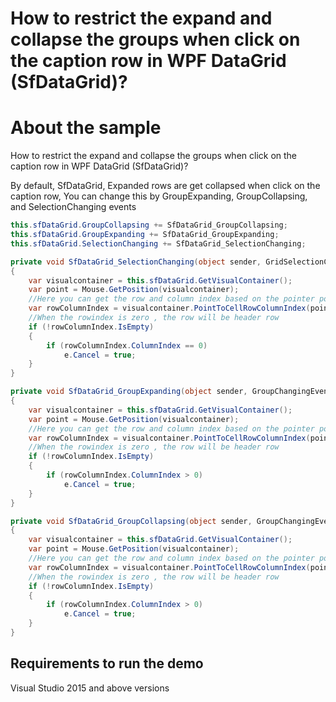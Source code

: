 # How to restrict the expand and collapse the groups when click on the caption row in WPF DataGrid (SfDataGrid)?
# About the sample
How to restrict the expand and collapse the groups when click on the caption row in WPF DataGrid (SfDataGrid)?

By default, SfDataGrid, Expanded rows are get collapsed when click on the caption row, You can change this by GroupExpanding, GroupCollapsing, and SelectionChanging events

```c#
this.sfDataGrid.GroupCollapsing += SfDataGrid_GroupCollapsing;
this.sfDataGrid.GroupExpanding += SfDataGrid_GroupExpanding;
this.sfDataGrid.SelectionChanging += SfDataGrid_SelectionChanging;

private void SfDataGrid_SelectionChanging(object sender, GridSelectionChangingEventArgs e)
{
    var visualcontainer = this.sfDataGrid.GetVisualContainer();
    var point = Mouse.GetPosition(visualcontainer);
    //Here you can get the row and column index based on the pointer position by using PointToCellRowColumnIndex() method 
    var rowColumnIndex = visualcontainer.PointToCellRowColumnIndex(point);
    //When the rowindex is zero , the row will be header row  
    if (!rowColumnIndex.IsEmpty)
    {
        if (rowColumnIndex.ColumnIndex == 0)
            e.Cancel = true;
    }
}

private void SfDataGrid_GroupExpanding(object sender, GroupChangingEventArgs e)
{
    var visualcontainer = this.sfDataGrid.GetVisualContainer();
    var point = Mouse.GetPosition(visualcontainer);
    //Here you can get the row and column index based on the pointer position by using PointToCellRowColumnIndex() method
    var rowColumnIndex = visualcontainer.PointToCellRowColumnIndex(point);
    //When the rowindex is zero , the row will be header row 
    if (!rowColumnIndex.IsEmpty)
    {               
        if (rowColumnIndex.ColumnIndex > 0)
            e.Cancel = true;
    }
}

private void SfDataGrid_GroupCollapsing(object sender, GroupChangingEventArgs e)
{
    var visualcontainer = this.sfDataGrid.GetVisualContainer();
    var point = Mouse.GetPosition(visualcontainer);
    //Here you can get the row and column index based on the pointer position by using PointToCellRowColumnIndex() method
    var rowColumnIndex = visualcontainer.PointToCellRowColumnIndex(point);
    //When the rowindex is zero , the row will be header row 
    if (!rowColumnIndex.IsEmpty)
    {
        if (rowColumnIndex.ColumnIndex > 0)
            e.Cancel = true;
    }
}
```

## Requirements to run the demo
 Visual Studio 2015 and above versions
